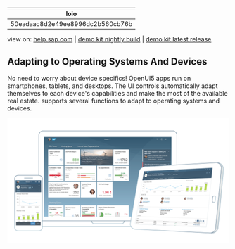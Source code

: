 | loio |
| -----|
| 50eadaac8d2e49ee8996dc2b560cb76b |

<div id="loio">

view on: [help.sap.com](https://help.sap.com/viewer/DRAFT/3237636b137e43519a20ad5513c49ccb/latest/en-US/50eadaac8d2e49ee8996dc2b560cb76b.html) | [demo kit nightly build](https://openui5nightly.hana.ondemand.com/#/topic/50eadaac8d2e49ee8996dc2b560cb76b) | [demo kit latest release](https://openui5.hana.ondemand.com/#/topic/50eadaac8d2e49ee8996dc2b560cb76b)</div>
<!-- loio50eadaac8d2e49ee8996dc2b560cb76b -->

## Adapting to Operating Systems And Devices

No need to worry about device specifics! OpenUI5 apps run on smartphones, tablets, and desktops. The UI controls automatically adapt themselves to each device's capabilities and make the most of the available real estate. supports several functions to adapt to operating systems and devices.

 ![](loio4d2ab35a01d7482a90bee0d3354db457_LowRes.png) 

